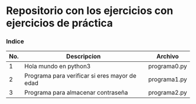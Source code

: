 # Repositorio con los ejercicios con ejercicios de práctica 



### Indice

|No.|Descripcion          |Archivo
|--|--|--|
|1  |Hola mundo en python3|programa0.py
|2  |Programa para verificar si eres mayor de edad  |programa1.py
|3  |Programa para almacenar contraseña|programa2.py

